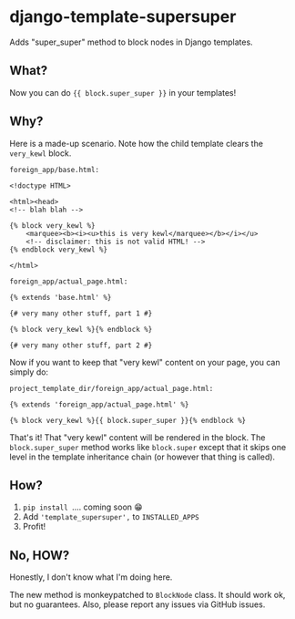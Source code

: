 # django-template-supersuper

Adds "super_super" method to block nodes in Django templates.

## What?

Now you can do `{{ block.super_super }}` in your templates!

## Why?

Here is a made-up scenario. Note how the child template clears the `very_kewl`
block.

`foreign_app/base.html:`

```
<!doctype HTML>

<html><head>
<!-- blah blah -->

{% block very_kewl %}
    <marquee><b><i><u>this is very kewl</marquee></b></i></u>
    <!-- disclaimer: this is not valid HTML! -->
{% endblock very_kewl %}

</html>
```


`foreign_app/actual_page.html:`

```
{% extends 'base.html' %}

{# very many other stuff, part 1 #}

{% block very_kewl %}{% endblock %}

{# very many other stuff, part 2 #}
```

Now if you want to keep that "very kewl" content on your page, you can simply 
do:

`project_template_dir/foreign_app/actual_page.html:`

```
{% extends 'foreign_app/actual_page.html' %}

{% block very_kewl %}{{ block.super_super }}{% endblock %}
```

That's it! That "very kewl" content will be rendered in the block. 
The `block.super_super` method works like `block.super` except that it skips 
one level in the template inheritance chain (or however that thing is called).



## How?

1. `pip install `.... coming soon :grin:
2. Add `'template_supersuper',` to `INSTALLED_APPS`
3. Profit!


## No, HOW?

Honestly, I don't know what I'm doing here.

The new method is monkeypatched to `BlockNode` class. It should work ok, but 
no guarantees. Also, please report any issues via GitHub issues.  
